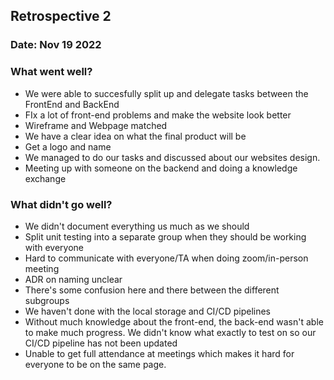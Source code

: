 ## Retrospective 2
### Date: Nov 19 2022
### What went well?
- We were able to succesfully split up and delegate tasks between the FrontEnd and BackEnd
- FIx a lot of front-end problems and make the website look better
- Wireframe and Webpage matched
- We have a clear idea on what the final product will be
- Get a logo and name
- We managed to do our tasks and discussed about our websites design.
- Meeting up with someone on the backend and doing a knowledge exchange
### What didn't go well?
- We didn't document everything us much as we should
- Split unit testing into a separate group when they should be working with everyone
- Hard to communicate with everyone/TA when doing zoom/in-person meeting
- ADR on naming unclear
- There's some confusion here and there between the different subgroups
- We haven't done with the local storage and CI/CD pipelines
- Without much knowledge about the front-end, the back-end wasn't able to make much progress. We didn't know what exactly to test on so our CI/CD pipeline has not been updated
- Unable to get full attendance at meetings which makes it hard for everyone to be on the same page.
